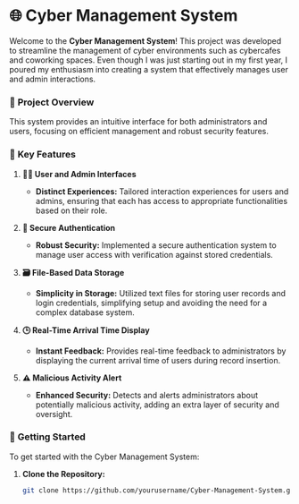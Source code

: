 # 🌐 **Cyber Management System**

Welcome to the **Cyber Management System**! This project was developed to streamline the management of cyber environments such as cybercafes and coworking spaces. Even though I was just starting out in my first year, I poured my enthusiasm into creating a system that effectively manages user and admin interactions.

### 🚀 **Project Overview**
This system provides an intuitive interface for both administrators and users, focusing on efficient management and robust security features.

### 🔑 **Key Features**

1. **🧑‍💻 User and Admin Interfaces**
   - **Distinct Experiences:** Tailored interaction experiences for users and admins, ensuring that each has access to appropriate functionalities based on their role.

2. **🔐 Secure Authentication**
   - **Robust Security:** Implemented a secure authentication system to manage user access with verification against stored credentials.

3. **🗃️ File-Based Data Storage**
   - **Simplicity in Storage:** Utilized text files for storing user records and login credentials, simplifying setup and avoiding the need for a complex database system.

4. **🕒 Real-Time Arrival Time Display**
   - **Instant Feedback:** Provides real-time feedback to administrators by displaying the current arrival time of users during record insertion.

5. **⚠️ Malicious Activity Alert**
   - **Enhanced Security:** Detects and alerts administrators about potentially malicious activity, adding an extra layer of security and oversight.

### 📂 **Getting Started**
To get started with the Cyber Management System:

1. **Clone the Repository:**
   ```bash
   git clone https://github.com/yourusername/Cyber-Management-System.git
